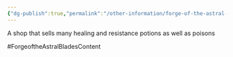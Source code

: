 ```yaml
---
{"dg-publish":true,"permalink":"/other-information/forge-of-the-astral-blades/locations/gateway-baazar/flint-s-flasks/","noteIcon":""}
---
```


A shop that sells many healing and resistance potions as well as poisons 

#ForgeoftheAstralBladesContent  